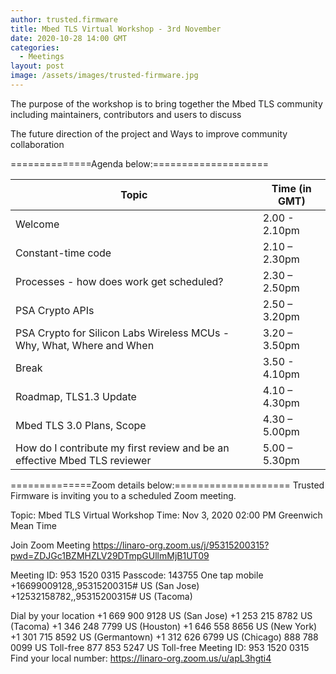 ```yaml
---
author: trusted.firmware
title: Mbed TLS Virtual Workshop - 3rd November
date: 2020-10-28 14:00 GMT
categories:
  - Meetings
layout: post
image: /assets/images/trusted-firmware.jpg
---
```

The purpose of the workshop is to bring together the Mbed TLS community including maintainers, contributors and users to discuss

The future direction of the project and
Ways to improve community collaboration

==============Agenda below:====================

|Topic | Time (in GMT) |
| ------------------------------------------------------------------------ | ------------- |
|Welcome | 2.00 - 2.10pm |
|Constant-time code | 2.10 – 2.30pm |
|Processes - how does work get scheduled? | 2.30 – 2.50pm |
|PSA Crypto APIs | 2.50 – 3.20pm |
|PSA Crypto for Silicon Labs Wireless MCUs - Why, What, Where and When | 3.20 – 3.50pm |
|Break | 3.50 - 4.10pm |        
|Roadmap, TLS1.3 Update | 4.10 – 4.30pm |
|Mbed TLS 3.0 Plans, Scope | 4.30 – 5.00pm |
|How do I contribute my first review and be an effective Mbed TLS reviewer | 5.00 – 5.30pm |


==============Zoom details below:====================
Trusted Firmware is inviting you to a scheduled Zoom meeting.

Topic: Mbed TLS Virtual Workshop
Time: Nov 3, 2020 02:00 PM Greenwich Mean Time

Join Zoom Meeting
https://linaro-org.zoom.us/j/95315200315?pwd=ZDJGc1BZMHZLV29DTmpGUllmMjB1UT09

Meeting ID: 953 1520 0315
Passcode: 143755
One tap mobile
+16699009128,,95315200315# US (San Jose)
+12532158782,,95315200315# US (Tacoma)

Dial by your location
        +1 669 900 9128 US (San Jose)
        +1 253 215 8782 US (Tacoma)
        +1 346 248 7799 US (Houston)
        +1 646 558 8656 US (New York)
        +1 301 715 8592 US (Germantown)
        +1 312 626 6799 US (Chicago)
        888 788 0099 US Toll-free
        877 853 5247 US Toll-free
Meeting ID: 953 1520 0315
Find your local number: https://linaro-org.zoom.us/u/apL3hgti4
